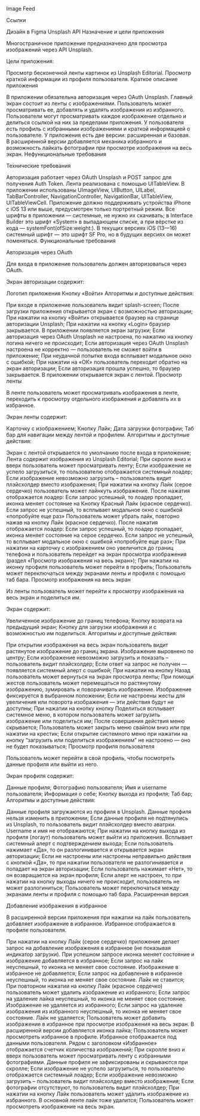 Image Feed

Ссылки

Дизайн в Figma
Unsplash API
Назначение и цели приложения

Многостраничное приложение предназначено для просмотра изображений через API Unsplash.

Цели приложения:

Просмотр бесконечной ленты картинок из Unsplash Editorial.
Просмотр краткой информации из профиля пользователя.
Краткое описание приложения

В приложении обязательна авторизация через OAuth Unsplash.
Главный экран состоит из ленты с изображениями. Пользователь может просматривать ее, добавлять и удалять изображения из избранного.
Пользователи могут просматривать каждое изображение отдельно и делиться ссылкой на них за пределами приложения.
У пользователя есть профиль с избранными изображениями и краткой информацией о пользователе.
У приложения есть две версии: расширенная и базовая. В расширенной версии добавляется механика избранного и возможность лайкать фотографии при просмотре изображения на весь экран.
Нефункциональные требования

Технические требования

Авторизация работает через OAuth Unsplash и POST запрос для получения Auth Token.
Лента реализована с помощью UITableView.
В приложении использованы UImageView, UIButton, UILabel, TabBarController, NavigationController, NavigationBar, UITableView, UITableViewCell.
Приложение должно поддерживать устройства iPhone с iOS 13 или выше, предусмотрен только портретный режим.
Все шрифты в приложении — системные, не нужно их скачивать; в Interface Builder это шрифт «System» в выпадающем списке, а при вёрстке из кода — systemFont(ofSize:weight:). В текущих версиях iOS (13—16) системный шрифт — это шрифт SF Pro, но в будущих версиях он может поменяться.
Функциональные требования

Авторизация через OAuth

Для входа в приложение пользователь должен авторизоваться через OAuth.

Экран авторизации содержит:

Логотип приложения
Кнопку «Войти»
Алгоритмы и доступные действия:

При входе в приложение пользователь видит splash-screen;
После загрузки приложения открывается экран с возможностью авторизации;
При нажатии на кнопку «Войти» открывается браузер на странице авторизации Unsplash;
При нажатии на кнопку «Login» браузер закрывается. В приложении появляется экран загрузки;
Если авторизация через OAuth Unsplash не настроена, по нажатию на кнопку логина ничего не происходит;
Если авторизация через OAuth Unsplash настроена не корректно — пользователь не сможет войти в приложение;
При неудачной попытке входа всплывает модальное окно с ошибкой;
При нажатии на «ОК» пользователь переходит обратно на экран авторизации;
Если авторизация прошла успешно, то браузер закрывается. В приложении открывается экран с лентой.
Просмотр ленты

В ленте пользователь может просматривать изображения в ленте, переходить к просмотру отдельного изображения и добавлять их в избранное.

Экран ленты содержит:

Карточку с изображением;
Кнопку Лайк;
Дата загрузки фотографии;
Таб бар для навигации между лентой и профилем.
Алгоритмы и доступные действия:

Экран с лентой открывается по умолчанию после входа в приложение;
Лента содержит изображения из Unsplash Editorial;
При скролле вниз и вверх пользователь может просматривать ленту;
Если изображение не успело загрузиться, то пользователю отображается системный лоадер;
Если изображение невозможно загрузить – пользователь видит плэйсхолдер вместо изображения;
При нажатии на кнопку Лайк (серое сердечко) пользователь может лайнкуть изображение. После нажатия отображается лоадер:
Если запрос успешный, то лоадер пропадает, иконка меняет состояние на Кнопку Красный Лайк (красное сердечко).
Если запрос не успешный, то всплывает модальное окно с ошибкой «попробуйте еще раз»
Пользователь может убрать лайк, повторно нажав на кнопку Лайк (красное сердечко). После нажатия отображается лоадер:
Если запрос успешный, то лоадер пропадает, иконка меняет состояние на серое сердечко.
Если запрос не успешный, то всплывает модальное окно с ошибкой «попробуйте еще раз»;
При нажатии на карточку с изображением оно увеличится до границ телефона и пользователь перейдет на экран просмотра изображения (раздел «Просмотр изображения на весь экран»);
При нажатии на иконку профиля пользователь может перейти в профиль;
Пользователь может переключаться между экранами ленты и профиля с помощью таб бара.
Просмотр изображения на весь экран

Из ленты пользователь может перейти к просмотру изображения на весь экран и поделиться им.

Экран содержит:

Увеличенное изображение до границ телефона;
Кнопку возврата на предыдущий экран;
Кнопку для загрузки изображения и с возможностью им поделиться.
Алгоритмы и доступные действия:

При открытии изображения на весь экран пользователь видит растянутое изображение до границ экрана. Изображение выровнено по центру;
Если изображение невозможно загрузить и показать – пользователь видит плэйсхолдер;
Если ответ на запрос не получен — появляется системный алерт с ошибкой;
При нажатии на кнопку Назад пользователь может вернуться на экран просмотра ленты;
При помощи жестов пользователь может перемещаться по растянутому изображению, зумировать и поворачивать изображение. Изображение фиксируется в выбранном положении;
Если не настроены жесты для увеличения или поворота изображения — эти действия будут не доступны;
При нажатии на кнопку кнопку Поделиться всплывает системное меню, в котором пользователь может загрузить изображение или поделиться им;
После совершения действия меню скрывается;
Пользователь может закрыть меню свайпом вниз или при нажатии на крестик;
Если открытие системного меню при нажатии на кнопку “загрузить или поделиться изображением” не настроено — оно не будет показываться;
Просмотр профиля пользователя

Пользователь может перейти в свой профиль, чтобы посмотреть данные профиля или выйти из него.

Экран профиля содержит:

Данные профиля;
Фотографию пользователя;
Имя и username пользователя;
Информация о себе;
Кнопку выхода из профиля;
Таб бар;
Алгоритмы и доступные действия:

Данные профиля загружаются из профиля в Unsplash. Данные профиля нельзя изменить в приложении;
Если данные профиля не подтянулись из Unsplash, то пользователь видит плэйсхолдер вместо аватрки. Username и имя не отображаются;
При нажатии на кнопку выхода из профиля (логаут) пользователь может выйти из приложения. Всплывает системный алерт с подтверждением выхода;
Если пользователь нажимает «Да», то он разлогинивается и открывается экран авторизации;
Если не настроены или настроены неправильно действия с кнопкой «Да», то при нажатии пользователя не разлогинивается и попадает на экран авторизации;
Если пользователь нажимает «Нет», то он возвращается на экран профиля;
Если алерт не настроен, то при нажатии на кнопку выходы ничего не происходит, пользователь не может разлогиниться;
Пользователь может переключаться между экранами ленты и профиля с помощью таб бара.
Расширенная версия

Добавление изображения в избранное

В расширенной версии приложения при нажатии на лайк пользователь добавляет изображение в избранное. Избранное отображается в профиле пользователя.

При нажатии на кнопку Лайк (серое сердечко) приложение делает запрос на добавление изображения в избранное (не показывая индикатор загрузки). При успешном запросе иконка меняет состояние и изображение добавляется в избранное;
Если запрос на лайк неуспешный, то иконка не меняет свое состояние. Изображение в избранное не добавляется;
Если запрос на добавление в избранное неуспешный, то иконка не меняет свое состояние. Лайк не ставится;
При повторном нажатии на кнопку Лайк (красное сердечко) пользователь может удалить изображение из избранного;
Если запрос на удаление лайка неуспешный, то иконка не меняет свое состояние. Изображение не удаляется из избранного;
Если запрос на удаление изображения из избранного неуспешный, то иконка не меняет свое состояние. Лайк не удаляется;
Пользователь может добавить изображение в избранное при просмотре изображения на весь экран. В расширенной версии добавляется иконка лайка;
Пользователь может просмотреть избранное в профиле. Избранное отображается под данными пользователя.
Рядом с заголовком «Избранное» отображается счетчик количества изображений;
При скролле вниз и вверх пользователь может просматривать ленту с избранными фотографиями. Данные профиля не зафиксированы и скрываются при скролле;
Если изображение не успело загрузиться, то пользователю отображается системный лоадер;
Если изображение невозможно загрузить – пользователь видит плэйсхолдер вместо изображения;
Если фотографии отсутствуют, то пользователь видит плэйсхолдер;
При нажатии на кнопку Лайк пользователь может удалить изображение из избранного. В основной ленте лайк тоже удалится;
Пользователь может просмотреть изображение на весь экран.
